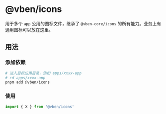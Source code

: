 # @vben/icons

用于多个 `app` 公用的图标文件，继承了 `@vben-core/icons` 的所有能力。业务上有通用图标可以放在这里。

## 用法

### 添加依赖

```bash
# 进入目标应用目录，例如 apps/xxxx-app
# cd apps/xxxx-app
pnpm add @vben/icons
```

### 使用

```ts
import { X } from '@vben/icons'
```
